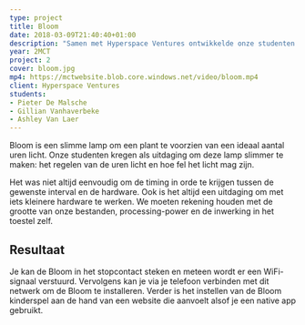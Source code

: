 ```yaml
---
type: project
title: Bloom
date: 2018-03-09T21:40:40+01:00
description: "Samen met Hyperspace Ventures ontwikkelde onze studenten een IOT app die het verlichtingsproduct Bloom slim maakt."
year: 2MCT
project: 2
cover: bloom.jpg
mp4: https://mctwebsite.blob.core.windows.net/video/bloom.mp4
client: Hyperspace Ventures
students:
- Pieter De Malsche
- Gillian Vanhaverbeke
- Ashley Van Laer
---
```


Bloom is een slimme lamp om een plant te voorzien van een ideaal aantal uren licht. Onze studenten kregen als uitdaging om deze lamp slimmer te maken: het regelen van de uren licht en hoe fel het licht mag zijn.

Het was niet altijd eenvoudig om de timing in orde te krijgen tussen de gewenste interval en de hardware. Ook is het altijd een uitdaging om met iets kleinere hardware te werken. We moeten rekening houden met de grootte van onze bestanden, processing-power en de inwerking in het toestel zelf.


## Resultaat
Je kan de Bloom in het stopcontact steken en meteen wordt er een WiFi-signaal verstuurd. Vervolgens kan je via je telefoon verbinden met dit netwerk om de Bloom te installeren.
Verder is het instellen van de Bloom kinderspel aan de hand van een website die aanvoelt alsof je een native app gebruikt.
